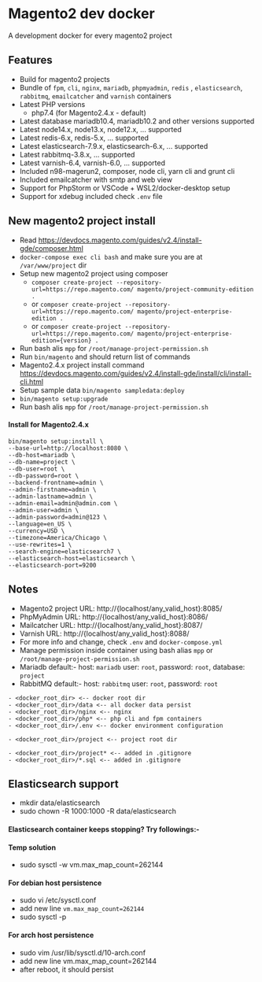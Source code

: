 # Magento2 dev docker

A development docker for every magento2 project


## Features

- Build for magento2 projects
- Bundle of `fpm`, `cli`, `nginx`, `mariadb`, `phpmyadmin`, `redis` , `elasticsearch`, `rabbitmq`, `emailcatcher` and `varnish` containers
- Latest PHP versions
  - php7.4 (for Magento2.4.x - default)
- Latest database mariadb10.4, mariadb10.2 and other versions supported
- Latest node14.x, node13.x, node12.x, ... supported
- Latest redis-6.x, redis-5.x, ... supported
- Latest elasticsearch-7.9.x, elasticsearch-6.x, ... supported
- Latest rabbitmq-3.8.x, ... supported
- Latest varnish-6.4, varnish-6.0, ... supported
- Included n98-magerun2, composer, node cli, yarn cli and grunt cli
- Included emailcatcher with smtp and web view
- Support for PhpStorm or VSCode + WSL2/docker-desktop setup
- Support for xdebug included check `.env` file


## New magento2 project install

- Read https://devdocs.magento.com/guides/v2.4/install-gde/composer.html
- `docker-compose exec cli bash` and make sure you are at `/var/www/project` dir
- Setup new magento2 project using composer
  - `composer create-project --repository-url=https://repo.magento.com/ magento/project-community-edition .`
  - or `composer create-project --repository-url=https://repo.magento.com/ magento/project-enterprise-edition .`
  - or `composer create-project --repository-url=https://repo.magento.com/ magento/project-enterprise-edition={version} .`
- Run bash alis `mpp` for `/root/manage-project-permission.sh`
- Run `bin/magento` and should return list of commands
- Magento2.4.x project install command https://devdocs.magento.com/guides/v2.4/install-gde/install/cli/install-cli.html
- Setup sample data `bin/magento sampledata:deploy`
- `bin/magento setup:upgrade`
- Run bash alis `mpp` for `/root/manage-project-permission.sh`

#### Install for Magento2.4.x

```
bin/magento setup:install \
--base-url=http://localhost:8080 \
--db-host=mariadb \
--db-name=project \
--db-user=root \
--db-password=root \
--backend-frontname=admin \
--admin-firstname=admin \
--admin-lastname=admin \
--admin-email=admin@admin.com \
--admin-user=admin \
--admin-password=admin@123 \
--language=en_US \
--currency=USD \
--timezone=America/Chicago \
--use-rewrites=1 \
--search-engine=elasticsearch7 \
--elasticsearch-host=elasticsearch \
--elasticsearch-port=9200
```


## Notes

- Magento2 project URL: http://{localhost/any_valid_host}:8085/
- PhpMyAdmin URL: http://{localhost/any_valid_host}:8086/
- Mailcatcher URL: http://{localhost/any_valid_host}:8087/
- Varnish URL: http://{localhost/any_valid_host}:8088/
- For more info and change, check `.env` and `docker-compose.yml`
- Manage permission inside container using bash alias `mpp` or `/root/manage-project-permission.sh`
- Mariadb default:- host: `mariadb` user: `root`, password: `root`, database: `project`
- RabbitMQ default:- host: `rabbitmq` user: `root`, password: `root`

```text
- <docker_root_dir> <-- docker root dir
- <docker_root_dir>/data <-- all docker data persist
- <docker_root_dir>/nginx <-- nginx
- <docker_root_dir>/php* <-- php cli and fpm containers
- <docker_root_dir>/.env <-- docker environment configuration

- <docker_root_dir>/project <-- project root dir

- <docker_root_dir>/project* <-- added in .gitignore
- <docker_root_dir>/*.sql <-- added in .gitignore
```

## Elasticsearch support

- mkdir data/elasticsearch
- sudo chown -R 1000:1000 -R data/elasticsearch

#### Elasticsearch container keeps stopping? Try followings:-

#### Temp solution

- sudo sysctl -w vm.max_map_count=262144

#### For debian host persistence

- sudo vi /etc/sysctl.conf
- add new line `vm.max_map_count=262144`
- sudo sysctl -p

#### For arch host persistence

- sudo vim /usr/lib/sysctl.d/10-arch.conf
- add new line vm.max_map_count=262144
- after reboot, it should persist

